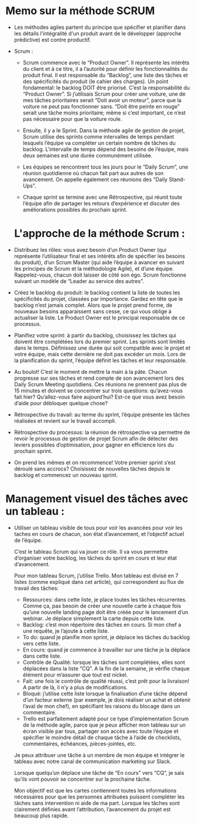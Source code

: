  # Memo sur la méthode SCRUM

- Les méthodes agiles partent du principe que spécifier et planifier dans les détails l'intégralité d'un produit avant de le développer (approche prédictive) est contre productif.

- Scrum :​
  
  - Scrum commence avec le “Product Owner”. Il représente les intérêts du client et à ce titre, il a l’autorité pour définir les fonctionnalités du produit final.
  Il est responsable du “Backlog”, une liste des tâches et des spécificités du produit (le cahier des charges). Un point fondamental: le backlog DOIT être priorisé. C’est la responsabilité du “Product Owner”.
  Si j’utilisais Scrum pour créer une voiture, une de mes tâches prioritaires serait “Doit avoir un moteur”, parce que la voiture ne peut pas fonctionner sans. “Doit être peinte en rouge” serait une tâche moins prioritaire; même si c’est important, ce n’est pas nécessaire pour que la voiture roule.
  
  - Ensuite, il y a le Sprint. Dans la méthode agile de gestion de projet, Scrum utilise des sprints comme intervalles de temps pendant lesquels l’équipe va compléter un certain nombre de tâches du backlog. L’intervalle de temps dépend des besoins de l’équipe, mais deux semaines est une durée communément utilisée.
  - Les équipes se rencontrent tous les jours pour le “Daily Scrum”, une réunion quotidienne où chacun fait part aux autres de son avancement. On appelle également ces réunions des “Daily Stand-Ups”.
  - Chaque sprint se termine avec une Rétrospective, qui réunit toute l’équipe afin de partager les retours d’expérience et discuter des améliorations possibles du prochain sprint.
  
  
   
  # L'approche de la méthode Scrum :
   
- Distribuez les rôles: vous avez besoin d’un Product Owner (qui représente l’utilisateur final et ses intérêts afin de spécifier les besoins du produit), d’un Scrum Master (qui aide l’équipe à avancer en suivant les principes de Scrum et la méthodologie Agile), et d’une équipe. Rappelez-vous, chacun doit laisser de côté son égo. Scrum fonctionne suivant un modèle de “Leader au service des autres”.

- Créez le backlog du produit: le backlog contient la liste de toutes les spécificités du projet, classées par importance. Gardez en tête que le backlog n’est jamais complet. Alors que le projet prend forme, de nouveaux besoins apparaissent sans cesse, ce qui vous oblige à actualiser la liste. Le Product Owner est le principal responsable de ce processus.

- Planifiez votre sprint: à partir du backlog, choisissez les tâches qui doivent être complétées lors du premier sprint. Les sprints sont limités dans le temps. Définissez une durée qui soit compatible avec le projet et votre équipe, mais cette dernière ne doit pas excéder un mois. Lors de la planification du sprint, l’équipe définit les tâches et leur responsable.

- Au boulot! C’est le moment de mettre la main à la pâte. Chacun progresse sur ses tâches et rend compte de son avancement lors des Daily Scrum Meeting quotidiens. Ces réunions ne prennent pas plus de 15 minutes et doivent se concentrer sur trois questions: qu’avez-vous fait hier? Qu’allez-vous faire aujourd’hui? Est-ce que vous avez besoin d’aide pour débloquer quelque chose?

- Rétrospective du travail: au terme du sprint, l’équipe présente les tâches réalisées et revient sur le travail accompli.

- Rétrospective du processus: la réunion de rétrospective va permettre de revoir le processus de gestion de projet Scrum afin de détecter des leviers possibles d’optimisation, pour gagner en efficience lors du prochain sprint.

- On prend les mêmes et on recommence! Votre premier sprint s’est déroulé sans accrocs? Choisissez de nouvelles tâches depuis le backlog et commencez un nouveau sprint.

# Management visuel des tâches avec un tableau :
 
- Utiliser un tableau visible de tous pour voir les avancées pour voir les taches en cours de chacun, son état d’avancement, et l’objectif actuel de l’équipe.
  
  C’est le tableau Scrum qui va jouer ce rôle. Il va vous permettre d’organiser votre backlog, les tâches du sprint en cours et leur état d’avancement. 
  
  Pour mon tableau Scrum, j’utilise Trello. Mon tableau est divisé en 7 listes (comme expliqué dans cet article), qui correspondent au flux de travail des tâches:
  
   - Ressources: dans cette liste, je place toutes les tâches récurrentes. Comme ça, pas besoin de créer une nouvelle carte à chaque fois qu’une nouvelle landing page doit être créée pour le lancement d’un webinar. Je déplace simplement la carte depuis cette liste.
   - Backlog: c’est mon répertoire des tâches en cours. Si mon chef a une requête, je l’ajoute à cette liste.
   - To do: quand je planifie mon sprint, je déplace les tâches du backlog vers cette liste.
   - En cours: quand je commence à travailler sur une tâche je la déplace dans cette liste.
   - Contrôle de Qualité: lorsque les tâches sont complétées, elles sont déplacées dans la liste “CQ”. A la fin de la semaine, je vérifie chaque élément pour m’assurer que tout est nickel.
   - Fait: une fois le contrôle de qualité réussi, c’est prêt pour la livraison! A partir de là, il n’y a plus de modifications.
   - Bloqué: j’utilise cette liste lorsque la finalisation d’une tâche dépend d’un facteur externe (par exemple, je dois réaliser un achat et obtenir l’aval de mon chef), en spécifiant les raisons du blocage dans un commentaire.
   - Trello est parfaitement adapté pour ce type d’implémentation Scrum de la méthode agile, parce que je peux afficher mon tableau sur un écran visible par tous, partager son accès avec toute l’équipe et spécifier le moindre détail de chaque tâche à l’aide de checklists, commentaires, échéances, pièces-jointes, etc.
  
  Je peux attribuer une tâche à un membre de mon équipe et intégrer le tableau avec notre canal de communication marketing sur Slack.
  
  Lorsque quelqu’un déplace une tâche de “En cours” vers “CQ”, je sais qu’ils vont pouvoir se concentrer sur la prochaine tâche.
  
  Mon objectif est que les cartes contiennent toutes les informations nécessaires pour que les personnes attribuées puissent compléter les tâches sans intervention ni aide de ma part. Lorsque les tâches sont clairement définies avant l’attribution, l’avancement du projet est beaucoup plus rapide.